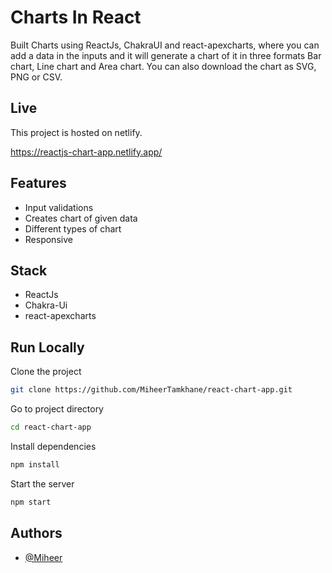 # Charts In React

Built Charts using ReactJs, ChakraUI and react-apexcharts, where you can add a data in the inputs and it will generate a chart of it in three formats Bar chart, Line chart and Area chart. You can also download the chart as SVG, PNG or CSV.

## Live

This project is hosted on netlify.

https://reactjs-chart-app.netlify.app/

## Features

- Input validations
- Creates chart of given data
- Different types of chart
- Responsive

## Stack

- ReactJs
- Chakra-Ui
- react-apexcharts

## Run Locally

Clone the project

```bash
git clone https://github.com/MiheerTamkhane/react-chart-app.git
```

Go to project directory

```bash
cd react-chart-app
```

Install dependencies

```bash
npm install
```

Start the server

```bash
npm start
```

## Authors

- [@Miheer](https://www.github.com/miheertamkhane)
